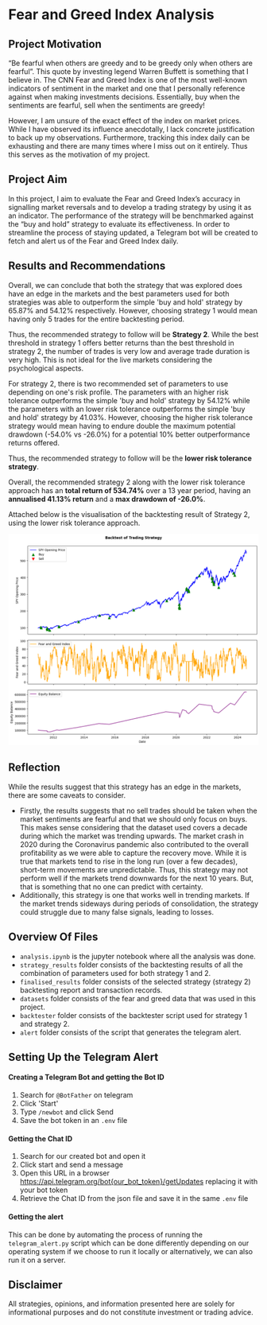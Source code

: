 # Fear and Greed Index Analysis

## Project Motivation
“Be fearful when others are greedy and to be greedy only when others are fearful”. This quote by investing legend Warren Buffett is something that I believe in. The CNN Fear and Greed Index is one of the most well-known indicators of sentiment in the market and one that I personally reference against when making investments decisions. Essentially, buy when the sentiments are fearful, sell when the sentiments are greedy!

However, I am unsure of the exact effect of the index on market prices. While I have observed its influence anecdotally, I lack concrete justification to back up my observations. Furthermore, tracking this index daily can be exhausting and there are many times where I miss out on it entirely. Thus this serves as the motivation of my project.

## Project Aim
In this project, I aim to evaluate the Fear and Greed Index’s accuracy in signalling market reversals and to develop a trading strategy by using it as an indicator. The performance of the strategy will be benchmarked against the “buy and hold” strategy to evaluate its effectiveness. In order to streamline the process of staying updated, a Telegram bot will be created to fetch and alert us of the Fear and Greed Index daily.

## Results and Recommendations
Overall, we can conclude that both the strategy that was explored does have an edge in the markets and the best parameters used for both strategies was able to outperform the simple 'buy and hold' strategy by 65.87% and 54.12% respectively. However, choosing strategy 1 would mean having only 5 trades for the entire backtesting period.

Thus, the recommended strategy to follow will be **Strategy 2**. While the best threshold in strategy 1 offers better returns than the best threshold in strategy 2, the number of trades is very low and average trade duration is very high. This is not ideal for the live markets considering the psychological aspects.

For strategy 2, there is two recommended set of parameters to use depending on one's risk profile. The parameters with an higher risk tolerance outperforms the simple 'buy and hold' strategy by 54.12% while the parameters with an lower risk tolerance outperforms the simple 'buy and hold' strategy by 41.03%.  However, choosing the higher risk tolerance strategy would mean having to endure double the maximum potential drawdown (-54.0% vs -26.0%) for a potential 10% better outperformance returns offered.

Thus, the recommended strategy to follow will be the **lower risk tolerance strategy**. 

Overall, the recommended strategy 2 along with the lower risk tolerance approach has an **total return of 534.74%** over a 13 year period, having an **annualised 41.13% return** and a **max drawdown of -26.0%**. 

Attached below is the visualisation of the backtesting result of Strategy 2, using the lower risk tolerance approach.

![Recommended Strategy Backtest](/finalised_results/results.png)

## Reflection
While the results suggest that this strategy has an edge in the markets, there are some caveats to consider.

- Firstly, the results suggests that no sell trades should be taken when the market sentiments are fearful and that we should only focus on buys. This makes sense considering that the dataset used covers a decade during which the market was trending upwards. The market crash in 2020 during the Coronavirus pandemic also contributed to the overall profitability as we were able to capture the recovery move. While it is true that markets tend to rise in the long run (over a few decades), short-term movements are unpredictable. Thus, this strategy may not perform well if the markets trend downwards for the next 10 years. But, that is something that no one can predict with certainty. 
- Additionally, this strategy is one that works well in trending markets. If the market trends sideways during periods of consolidation, the strategy could struggle due to many false signals, leading to losses.

## Overview Of Files
- `analysis.ipynb` is the jupyter notebook where all the analysis was done.
- `strategy_results` folder consists of the backtesting results of all the combination of parameters used for both strategy 1 and 2.
- `finalised_results` folder consists of the selected strategy (strategy 2) backtesting report and transaction records.
- `datasets` folder consists of the fear and greed data that was used in this project.
- `backtester` folder consists of the backtester script used for strategy 1 and strategy 2.
- `alert` folder consists of the script that generates the telegram alert.

## Setting Up the Telegram Alert
#### Creating a Telegram Bot and getting the Bot ID
1. Search for `@BotFather` on telegram
2. Click 'Start'
3. Type `/newbot` and click Send
4. Save the bot token in an `.env` file

#### Getting the Chat ID
1. Search for our created bot and open it 
2. Click start and send a message
3. Open this URL in a browser https://api.telegram.org/bot{our_bot_token}/getUpdates replacing it with your bot token
4. Retrieve the Chat ID from the json file and save it in the same `.env` file

#### Getting the alert
This can be done by automating the process of running the `telegram_alert.py` script which can be done differently depending on our operating system if we choose to run it locally or alternatively, we can also run it on a server.

## Disclaimer
All strategies, opinions, and information presented here are solely for informational purposes and do not constitute investment or trading advice.